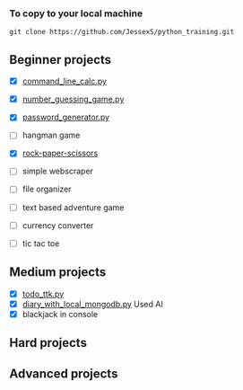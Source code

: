 ### To copy to your local machine
`git clone https://github.com/JessexS/python_training.git`


## Beginner projects
- [x] [command_line_calc.py](https://github.com/JessexS/python_training/blob/main/command_line_calc.py)
- [x] [number_guessing_game.py](https://github.com/JessexS/python_training/blob/main/number_guessing_game.py)
- [x] [password_generator.py](https://github.com/JessexS/python_training/blob/main/password_generator.py)
- [ ] hangman game
- [x] [rock-paper-scissors](https://github.com/JessexS/python_training/blob/main/rock_paper_scissors.py)
- [ ] simple webscraper
- [ ] file organizer
- [ ] text based adventure game
- [ ] currency converter
- [ ] tic tac toe



## Medium projects
- [x] [todo_ttk.py](https://github.com/JessexS/python_training/blob/main/todo_ttk.py)
- [x] [diary_with_local_mongodb.py](https://github.com/JessexS/python_training/blob/main/diary_with_local_mongodb.py) Used AI
- [x] blackjack in console

## Hard projects



## Advanced projects

